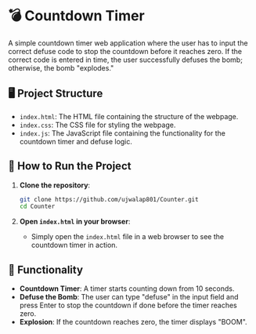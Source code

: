 # 💣 Countdown Timer

A simple countdown timer web application where the user has to input the correct defuse code to stop the countdown before it reaches zero. If the correct code is entered in time, the user successfully defuses the bomb; otherwise, the bomb "explodes."

## 🖥️ Project Structure

- `index.html`: The HTML file containing the structure of the webpage.
- `index.css`: The CSS file for styling the webpage.
- `index.js`: The JavaScript file containing the functionality for the countdown timer and defuse logic.

## 🚀 How to Run the Project

1. **Clone the repository**:
    ```sh
    git clone https://github.com/ujwalap801/Counter.git
    cd Counter
    ```

2. **Open `index.html` in your browser**:
    - Simply open the `index.html` file in a web browser to see the countdown timer in action.

## 📝 Functionality

- **Countdown Timer**: A timer starts counting down from 10 seconds.
- **Defuse the Bomb**: The user can type "defuse" in the input field and press Enter to stop the countdown if done before the timer reaches zero.
- **Explosion**: If the countdown reaches zero, the timer displays "BOOM".
